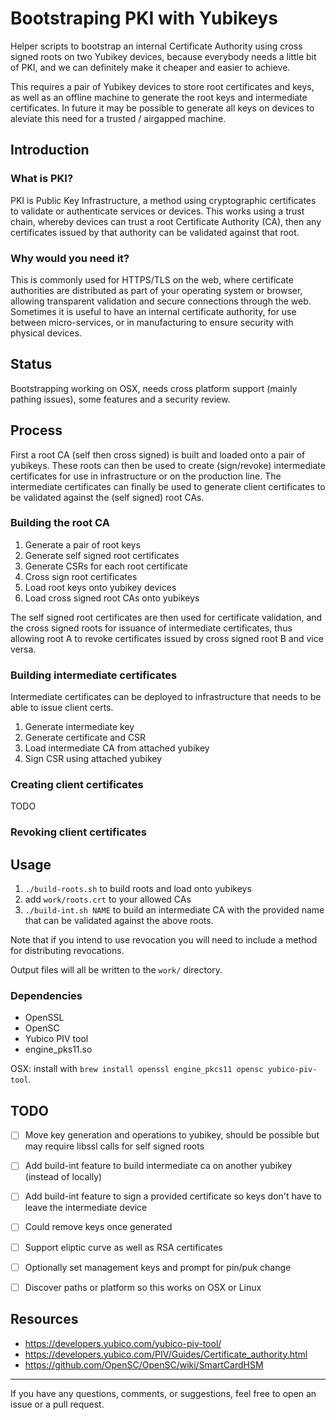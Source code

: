 # Bootstraping PKI with Yubikeys

Helper scripts to bootstrap an internal Certificate Authority using cross signed roots on two Yubikey devices, because everybody needs a little bit of PKI, and we can definitely make it cheaper and easier to achieve.

This requires a pair of Yubikey devices to store root certificates and keys, as well as an offline machine to generate the root keys and intermediate certificates. In future it may be possible to generate all keys on devices to aleviate this need for a trusted / airgapped machine.

## Introduction

### What is PKI?
PKI is Public Key Infrastructure, a method using cryptographic certificates to validate or authenticate services or devices. 
This works using a trust chain, whereby devices can trust a root Certificate Authority (CA), then any certificates issued by that authority can be validated against that root.

### Why would you need it?
This is commonly used for HTTPS/TLS on the web, where certificate authorities are distributed as part of your operating system or browser, allowing transparent validation and secure connections through the web.
Sometimes it is useful to have an internal certificate authority, for use between micro-services, or in manufacturing to ensure security with physical devices.


## Status
Bootstrapping working on OSX, needs cross platform support (mainly pathing issues), some features and a security review.


## Process
First a root CA (self then cross signed) is built and loaded onto a pair of yubikeys. 
These roots can then be used to create (sign/revoke) intermediate certificates for use in infrastructure or on the production line. 
The intermediate certificates can finally be used to generate client certificates to be validated against the (self signed) root CAs.

### Building the root CA

1. Generate a pair of root keys
2. Generate self signed root certificates
3. Generate CSRs for each root certificate
4. Cross sign root certificates
5. Load root keys onto yubikey devices
5. Load cross signed root CAs onto yubikeys

The self signed root certificates are then used for certificate validation, and the cross signed roots for  issuance of intermediate certificates, thus allowing root A to revoke certificates issued by cross signed root B and vice versa.

### Building intermediate certificates

Intermediate certificates can be deployed to infrastructure that needs to be able to issue client certs.

1. Generate intermediate key
2. Generate certificate and CSR
3. Load intermediate CA from attached yubikey
4. Sign CSR using attached yubikey

### Creating client certificates

TODO

### Revoking client certificates


## Usage

1. `./build-roots.sh` to build roots and load onto yubikeys
2. add `work/roots.crt` to your allowed CAs
3. `./build-int.sh NAME` to build an intermediate CA with the provided name that can be validated against the above roots.

Note that if you intend to use revocation you will need to include a method for distributing revocations.

Output files will all be written to the `work/` directory.

### Dependencies

- OpenSSL
- OpenSC
- Yubico PIV tool
- engine_pks11.so

OSX: install with `brew install openssl engine_pkcs11 opensc yubico-piv-tool`.


## TODO

- [ ] Move key generation and operations to yubikey, should be possible but may require libssl calls for self signed roots
- [ ] Add build-int feature to build intermediate ca on another yubikey (instead of locally)
- [ ] Add build-int feature to sign a provided certificate so keys don't have to leave the intermediate device
- [ ] Could remove keys once generated
- [ ] Support eliptic curve as well as RSA certificates
- [ ] Optionally set management keys and prompt for pin/puk change
- [ ] Discover paths or platform so this works on OSX or Linux


## Resources

- https://developers.yubico.com/yubico-piv-tool/
- https://developers.yubico.com/PIV/Guides/Certificate_authority.html
- https://github.com/OpenSC/OpenSC/wiki/SmartCardHSM

------

If you have any questions, comments, or suggestions, feel free to open an issue or a pull request.

